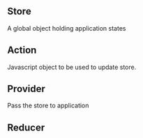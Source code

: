 ## Store
  A global object holding application states

## Action
  Javascript object to be used to update store.

## Provider
  Pass the store to application

## Reducer
  